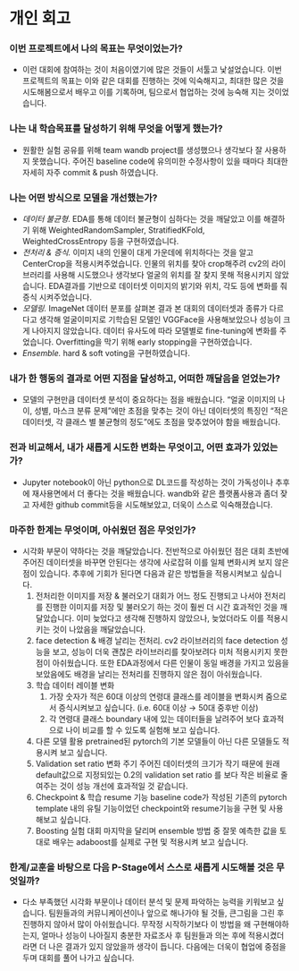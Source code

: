 # 개인 회고

### 이번 프로젝트에서 나의 목표는 무엇이었는가?

- 이런 대회에 참여하는 것이 처음이였기에 많은 것들이 서툴고 낯설었습니다. 이번 프로젝트의 목표는 이와 같은 대회를 진행하는 것에 익숙해지고, 최대한 많은 것을 시도해봄으로서 배우고 이를 기록하며, 팀으로서 협업하는 것에 능숙해 지는 것이었습니다.

### 나는 내 학습목표를 달성하기 위해 무엇을 어떻게 했는가?

- 원활한 실험 공유를 위해 team wandb project를 생성했으나 생각보다 잘 사용하지 못했습니다. 주어진 baseline code에 유의미한 수정사항이 있을 때마다 최대한 자세히 자주 commit & push 하였습니다.

### 나는 어떤 방식으로 모델을 개선했는가?

- *데이터 불균형*. EDA를 통해 데이터 불균형이 심하다는 것을 깨달았고 이를 해결하기 위해 WeightedRandomSampler, StratifiedKFold, WeightedCrossEntropy 등을 구현하였습니다.
- *전처리 & 증식.* 이미지 내의 인물이 대게 가운데에 위치하다는 것을 알고 CenterCrop을 적용시켜주었습니다. 인물의 위치를 찾아 crop해주려 cv2의 라이브러리를 사용해 시도했으나 생각보다 얼굴의 위치를 잘 찾지 못해 적용시키지 않았습니다. EDA결과를 기반으로 데이터셋 이미지의 밝기와 위치, 각도 등에 변화를 줘 증식 시켜주었습니다.
- *모델링.* ImageNet 데이터 분포를 살펴본 결과 본 대회의 데이터셋과 종류가 다르다고 생각해 얼굴이미지로 기학습된 모델인 VGGFace을 사용해보았으나 성능이 크게 나아지지 않았습니다. 데이터 유사도에 따라 모델별로 fine-tuning에 변화를 주었습니다. Overfitting을 막기 위해 early stopping을 구현하였습니다.
- *Ensemble.* hard & soft voting을 구현하였습니다.

### 내가 한 행동의 결과로 어떤 지점을 달성하고, 어떠한 깨달음을 얻었는가?

- 모델의 구현만큼 데이터셋 분석이 중요하다는 점을 배웠습니다. “얼굴 이미지의 나이, 성별, 마스크 분류 문제”에만 초점을 맞추는 것이 아닌 데이터셋의 특징인 “적은 데이터셋, 각 클래스 별 불균형의 정도”에도 초점을 맞추었어야 함을 배웠습니다.

### 전과 비교해서, 내가 새롭게 시도한 변화는 무엇이고, 어떤 효과가 있었는가?

- Jupyter notebook이 아닌 python으로 DL코드를 작성하는 것이 가독성이나 추후에 재사용면에서 더 좋다는 것을 배웠습니다. wandb와 같은 플랫폼사용과 좀더 잦고 자세한 github commit등을 시도해보았고, 더욱이 스스로 익숙해졌습니다.

### 마주한 한계는 무엇이며, 아쉬웠던 점은 무엇인가?

- 시각화 부문이 약하다는 것을 깨달았습니다. 전반적으로 아쉬웠던 점은 대회 초반에 주어진 데이터셋을 바꾸면 안된다는 생각에 사로잡혀 이를 일체 변화시켜 보지 않은 점이 있습니다. 추후에 기회가 된다면 다음과 같은 방법들을 적용시켜보고 싶습니다.
    1. 전처리한 이미지를 저장 & 불러오기 
    대회가 어느 정도 진행되고 나서야 전처리를 진행한 이미지를 저장 및 불러오기 하는 것이 훨씬 더 시간 효과적인 것을 깨달았습니다. 이미 늦었다고 생각해 진행하지 않았으나, 늦었더라도 이를 적용시키는 것이 나았음을 깨달았습니다. 
    2. face detection & 배경 날리는 전처리.
    cv2 라이브러리의 face detection 성능을 보고, 성능이 더욱 괜찮은 라이브러리를 찾아보려다 미처 적용시키지 못한 점이 아쉬웠습니다. 또한 EDA과정에서 다른 인물이 동일 배경을 가지고 있음을 보았음에도 배경을 날리는 전처리를 진행하지 않은 점이 아쉬웠습니다. 
    3. 학습 데이터 레이블 변화
        1. 가장 숫자가 적은 60대 이상의 연령대 클래스를 레이블을 변화시켜 줌으로서 증식시켜보고 싶습니다. (i.e. 60대 이상 → 50대 중후반 이상)
        2. 각 연령대 클래스 boundary 내에 있는 데이터들을 날려주어 보다 효과적으로 나이 비교를 할 수 있도록 실험해 보고 싶습니다. 
    4. 다른 모델 활용
    pretrained된 pytorch의 기본 모델들이 아닌 다른 모델들도 적용시켜 보고 싶습니다. 
    5. Validation set ratio 변화 주기
    주어진 데이터셋의 크기가 작기 때문에 원래 default값으로 지정되있는 0.2의 validation set ratio 를 보다 작은 비율로 줄여주는 것이 성능 개선에 효과적일 것 같습니다. 
    6. Checkpoint & 학습 resume 기능
    baseline code가 작성된 기존의 pytorch template 내의 유틸 기능이었던 checkpoint와 resume기능을 구현 및 사용 해보고 싶습니다. 
    7. Boosting 실험
    대회 마지막을 달리며 ensemble 방법 중 잘못 예측한 값을 토대로 배우는 adaboost를 실제로 구현 및 적용시켜 보고 싶습니다. 

### 한계/교훈을 바탕으로 다음 P-Stage에서 스스로 새롭게 시도해볼 것은 무엇일까?

- 다소 부족했던 시각화 부문이나 데이터 분석 및 문제 파악하는 능력을 키워보고 싶습니다. 팀원들과의 커뮤니케이션이나 앞으로 해나가야 될 것들, 큰그림을 그린 후 진행하지 않아서 많이 아쉬웠습니다. 무작정 시작하기보다 이 방법을 왜 구현해야하는지, 얼마나 성능이 나아질지 충분한 자료조사 후 팀원들과 의논 후에 적용시켰더라면 더 나은 결과가 있지 않았을까 생각이 듭니다. 다음에는 더욱이 협업에 중점을 두며 대회를 풀어 나가고 싶습니다.